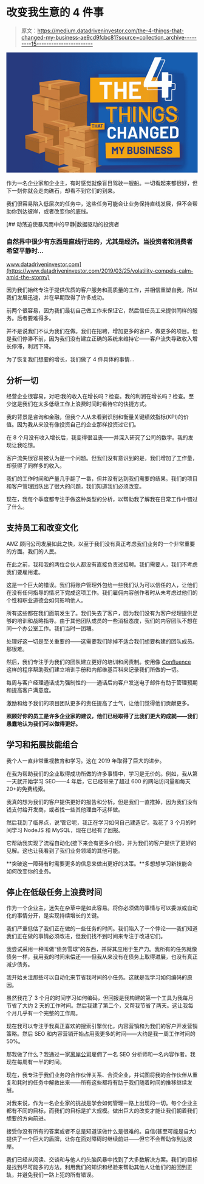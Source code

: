 # 改变我生意的 4 件事

> 原文：<https://medium.datadriveninvestor.com/the-4-things-that-changed-my-business-ae9cd9fcbc81?source=collection_archive---------15----------------------->

![](img/2bc8f4b363256ca7428317d097213fdb.png)

作为一名企业家和企业主，有时感觉就像盲目驾驶一艘船。一切看起来都很好，但下一刻你就会走向礁石，却看不到它们的到来。

我们很容易陷入低层次的任务中，这些任务可能会让业务保持直线发展，但不会帮助你到达彼岸，或者改变你的底线。

[](https://www.datadriveninvestor.com/2019/03/25/volatility-compels-calm-amid-the-storm/) [## 动荡迫使暴风雨中的平静|数据驱动的投资者

### 自然界中很少有东西是直线行进的，尤其是经济。当投资者和消费者希望平静时…

www.datadriveninvestor.com](https://www.datadriveninvestor.com/2019/03/25/volatility-compels-calm-amid-the-storm/) 

因为我们始终专注于提供优质的客户服务和高质量的工作，并相信重塑自我，所以我们发展迅速，并在早期取得了许多成功。

前两个很容易，因为我们最初自己做工作来保证它，然后信任员工来提供同样的服务。后者要难得多。

并不是说我们不认为我们在做。我们在招聘，增加更多的客户，做更多的项目。但是我们停滞不前，因为我们没有建立正确的系统来维持它——客户流失导致收入增长停滞，利润下降。

为了恢复我们想要的增长，我们做了 4 件具体的事情…

## 分析一切

经营企业很容易，对吧:我的收入在增长吗？检查。我的利润在增长吗？检查。至少这是我们在太多低级工作上浪费时间时看待它的快捷方式。

我的背景是咨询和金融，但我个人从未看到识别和衡量关键绩效指标(KPI)的价值。因为我从来没有像投资自己的企业那样投资过它们。

在 8 个月没有收入增长后，我变得很沮丧——并深入研究了公司的数字。我的发现让我吃惊。

客户流失很容易被认为是一个问题。但我们没有意识到的是，我们增加了工作量，却获得了同样多的收入。

我们的工作时间和产量几乎翻了一番，但并没有达到我们需要的结果。我们的项目和客户管理团队出了很大的问题，我们知道我们必须改变。

现在，我每个季度都专注于做这种类型的分析，以帮助我了解我在日常工作中错过了什么。

## 支持员工和改变文化

AMZ 顾问公司发展如此之快，以至于我们没有真正考虑我们业务的一个非常重要的方面。我们的人民。

在此之前，我和我的两位合伙人都没有直接负责过招聘。我们需要人，我们不考虑我们要雇用谁。

这是一个巨大的错误。我们将账户管理外包给一些我们认为可以信任的人，让他们在没有任何指导的情况下完成这项工作。我们雇佣内容创作者时从未考虑过他们的个性和职业道德会如何影响他人。

所有这些都在我们面前发生了。我们失去了客户，因为我们没有为客户经理提供足够的培训和战略指导。由于其他团队成员的一些消极态度，我们的内容团队不想在同一个办公室工作。我们当时一团糟。

处理好这一切是至关重要的——这需要我们除掉不适合我们想要构建的团队成员。那很难。

然后，我们专注于为我们的团队建立更好的培训和问责制。使用像 [Confluence](https://www.atlassian.com/software/confluence) 这样的程序帮助我们建立培训手册和内部维基百科来记录我们所做的一切。

每周与客户经理通话成为强制性的——通话后向客户发送电子邮件有助于管理预期和提高客户满意度。

激励和给予我们的项目团队更多的责任提高了士气，让他们觉得他们贡献更多。

**照顾好你的员工是许多企业家的建议，他们已经取得了比我们更大的成就——我们愚蠢地认为我们可以做得更好。**

## 学习和拓展技能组合

我个人一直非常重视教育和学习。这在 2019 年取得了巨大的进步。

在我为帮助我们的企业取得成功所做的许多事情中，学习是无价的。例如，我从第一天就开始学习 SEO——4 年后，它已经带来了超过 600 的网站访问量和每天 20+的免费线索。

我真的想为我们的客户提供更好的报告和分析。但是我们一直推掉，因为我们没有钱支付给开发商，或者找一些其他理由不这样做。

然后我到了临界点，说‘管它呢，我正在学习如何自己建造它’。我花了 3 个月的时间学习 NodeJS 和 MySQL，现在已经有了回报。

它帮助我实现了流程自动化(接下来会有更多介绍)，并为我们的客户提供了更好的见解。这也让我看到了我们业务领域的其他可能。

**突破这一障碍有时需要更多的信息来做出更好的决策。**多想想学习新技能会如何改变你的业务。

## 停止在低级任务上浪费时间

作为一个企业主，迷失在杂草中是如此容易。将你必须做的事情与可以委派或自动化的事情分开，是实现持续增长的关键。

我们严重低估了我们正在做的一些任务的时间。我们陷入了一个悖论——我们知道我们正在做的事情必须改进，但我们找不到时间来专注于改进它们。

我尝试采用一种叫做“债务雪球”的东西，并将其应用于生产力。我所有的任务就像债务一样，我用我的时间来偿还——但我从来没有在债务上取得进展，也没有真正减少债务。

我开始关注那些可以自动化来节省我时间的小任务。这就是我学习如何编码的原因。

虽然我花了 3 个月的时间学习如何编码，但回报是我构建的第一个工具为我每月节省了大约 2 天的工作时间。然后我建了第二个，又帮我节省了两天。这让我每个月几乎有一个完整的工作周。

现在我可以专注于我真正喜欢的搜索引擎优化，内容营销和为我们的客户开发营销策略。然后 SEO 和内容营销开始占用我更多的时间——大约是我一周工作时间的 50%。

那我做了什么？我通过一家[离岸公司](http://www.bosquedetalentos.com)雇佣了一名 SEO 分析师和一名内容作者。我现在每周有一半的时间。

现在，我专注于我们业务的合作伙伴关系、合资企业，并试图将我的合作伙伴从重复和耗时的任务中解救出来——所有这些都将有助于我们随着时间的推移继续发展。

对我来说，作为一名企业家的挑战是学会如何管理一路上出现的一切。每个企业主都有不同的目标，而我们的目标是扩大规模。做出巨大的改变才能让我们朝着我们想要的方向前进。

接受你没有所有的答案或者不总是知道该做什么是很难的。自信(甚至可能是自大)提供了一个巨大的盾牌，让你在面对障碍时继续前进——但它不会帮助你到达彼岸。

我们已经从阅读、交谈和与他人的头脑风暴中找到了大多数解决方案。我们的目标是找到尽可能多的方法，利用我们的知识和经验来帮助其他人让他们的船回到正轨，并避免我们一路上犯的所有错误。